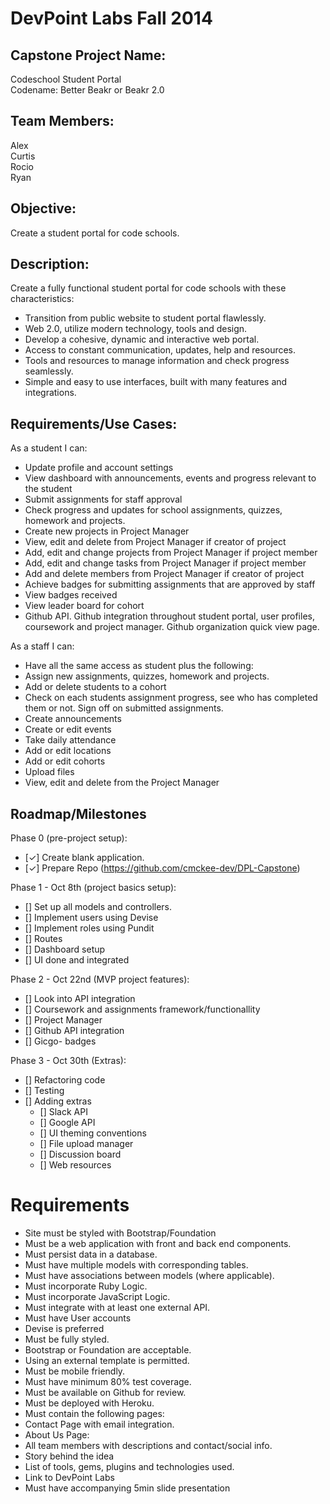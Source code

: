 # DevPoint Labs Fall 2014  

## Capstone Project Name:
Codeschool Student Portal  
Codename: Better Beakr or Beakr 2.0  

## Team Members:
Alex  
Curtis  
Rocio  
Ryan  

## Objective:
Create a student portal for code schools.

## Description:
Create a fully functional student portal for code schools with these characteristics:
- Transition from public website to student portal flawlessly.
- Web 2.0, utilize modern technology, tools and design.
- Develop a cohesive, dynamic and interactive web portal.
- Access to constant communication, updates, help and resources.
- Tools and resources to manage information and check progress seamlessly.
- Simple and easy to use interfaces, built with many features and integrations.

## Requirements/Use Cases:

As a student I can:
- Update profile and account settings
- View dashboard with announcements, events and progress relevant to the student
- Submit assignments for staff approval
- Check progress and updates for school assignments, quizzes, homework and projects.
- Create new projects in Project Manager
- View, edit and delete from Project Manager if creator of project
- Add, edit and change projects from Project Manager if project member
- Add, edit and change tasks from Project Manager if project member
- Add and delete members from Project Manager if creator of project
- Achieve badges for submitting assignments that are approved by staff
- View badges received
- View leader board for cohort
- Github API. Github integration throughout student portal, user profiles, coursework and project manager. Github organization quick view page.

As a staff I can:
- Have all the same access as student plus the following:
- Assign new assignments, quizzes, homework and projects.
- Add or delete students to a cohort
- Check on each students assignment progress, see who has completed them or not. Sign off on submitted assignments.
- Create announcements
- Create or edit events
- Take daily attendance
- Add or edit locations
- Add or edit cohorts
- Upload files
- View, edit and delete from the Project Manager

## Roadmap/Milestones
Phase 0 (pre-project setup):
- [✓] Create blank application.
- [✓] Prepare Repo (https://github.com/cmckee-dev/DPL-Capstone)  

Phase 1 - Oct 8th (project basics setup):
- [] Set up all models and controllers.
- [] Implement users using Devise
- [] Implement roles using Pundit
- [] Routes
- [] Dashboard setup
- [] UI done and integrated  

Phase 2 - Oct 22nd (MVP project features):
- [] Look into API integration
- [] Coursework and assignments framework/functionallity
- [] Project Manager
- [] Github API integration
- [] Gicgo- badges  

Phase 3 - Oct 30th (Extras):
- [] Refactoring code
- [] Testing
- [] Adding extras
  - [] Slack API
  - [] Google API
  - [] UI theming conventions
  - [] File upload manager
  - [] Discussion board
  - [] Web resources  

# Requirements

- Site must be styled with Bootstrap/Foundation
- Must be a web application with front and back end components.
- Must persist data in a database.
- Must have multiple models with corresponding tables.
- Must have associations between models (where applicable).
- Must incorporate Ruby Logic.
- Must incorporate JavaScript Logic.
- Must integrate with at least one external API.
- Must have User accounts
- Devise is preferred
- Must be fully styled.
- Bootstrap or Foundation are acceptable.
- Using an external template is permitted.
- Must be mobile friendly.
- Must have minimum 80% test coverage.
- Must be available on Github for review.
- Must be deployed with Heroku.
- Must contain the following pages:
- Contact Page with email integration.
- About Us Page:
- All team members with descriptions and contact/social info.
- Story behind the idea
- List of tools, gems, plugins and technologies used.
- Link to DevPoint Labs
- Must have accompanying 5min slide presentation
